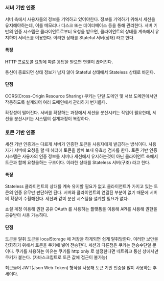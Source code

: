 ### 서버 기반 인증

서버 측에서 사용자들의 정보를 기억하고 있어야한다. 정보를 기억하기 위해서 세션을 유지해야하는데, 이를 메모리나 디스크 또는 데이터베이스 등을 통해 관리한다. 서버 기반의 인증 시스템은 클라이언트로부터 요청을 받으면, 클라이언트의 상태를 계속해서 유지하며 서비스를 이용한다. 이러한 상태를 Stateful 서버(상태) 라고 한다. 

#### 특징

HTTP 프로토콜 요청에 따른 응답을 받으면 연결이 끊어진다.

통신이 종료되면 상태 정보가 남지 않아 Stateful 상태에서 Stateless 상태로 바뀐다.

#### 단점

CORS(Cross-Origin Resource Sharing)
쿠키는 단일 도메인 및 서브 도메인에서만 작동하도록 설계되어 여러 도메인에서 관리하기 번거롭다.

확장성이 떨어진다.
서버를 확장하는 과정에서 세션을 분산시키는 작업이 필요한데, 세션을 분산시키는 시스템의 설계과정이 복잡하다.



### 토큰 기반 인증

세션 기반 인증과는 다르게 서버가 인증한 토큰을 사용자에게 발급하는 방식이다. 사용자가 서버에 요청을 할 때 헤더에 토큰을 함께 보내 유효성 검사를 한다. 토큰 기반 인증 시스템은 사용자의 인증 정보를 서버나 세션에서 유지하는것이 아닌 클라이언트 측에서 토큰과 함께 요청을하는 구조이다. 이러한 상태를 Stateless 서버(구조) 라고 한다.

#### 특징

Stateless 
클라이언트의 상태를 계속 유지할 필요가 없고 클라이언트가 가지고 있는 토큰의 인증 유무만 판단하면 된다. 서버와 클라이언트의 연결된 부분이 없기 때문에 서버의 확장이 수월해진다. 세션과 같이 분산 시스템을 설계할 필요가 없다.

쇼셜 계정 이용해 권한 공유
OAuth 를 사용하는 플랫폼을 이용해 API를 사용해 권한을 공유받아 사용 가능하다.

#### 단점

토큰을 탈취
토큰을 localStorage 에 저장을 하게되면 쉽게 탈취당한다. 이러한 보안을 강화하기 위해서 토큰을 쿠키에 넣어 전송한다. 세션과 다른점은 쿠키는 전송수단일 뿐이다. 쿠키를 사용하는 이유는 쿠키를 http only 로 설정한다면 네트워크 통신 상에서만 쿠키가 붙는다. (자바스크립트로 토큰 값에 접근이 불가능)



최근들어 JWT(Json Web Token) 형식을 사용해 토큰 기반 인증을 많이 사용하는 추세이다.